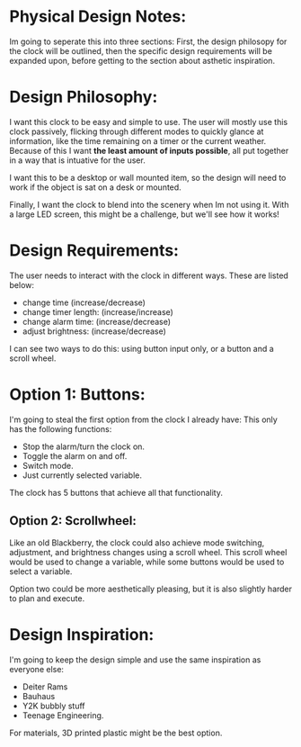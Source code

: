 # Physical Design Notes:
Im going to seperate this into three sections: First, the design philosopy for the clock will be outlined, then the specific design requirements will be expanded upon, before getting to the section about asthetic inspiration.

# Design Philosophy:
I want this clock to be easy and simple to use. The user will mostly use this clock passively, flicking through different modes to quickly glance at information, like the time remaining on a timer or the current weather. Because of this I want **the least amount of inputs possible**, all put together in a way that is intuative for the user. 

I want this to be a desktop or wall mounted item, so the design will need to work if the object is sat on a desk or mounted.

Finally, I want the clock to blend into the scenery when Im not using it. With a large LED screen, this might be a challenge, but we'll see how it works!

# Design Requirements:
The user needs to interact with the clock in different ways. These are listed below:

- change time (increase/decrease)
- change timer length: (increase/increase)
- change alarm time: (increase/decrease)
- adjust brightness: (increase/decrease)

I can see two ways to do this: using button input only, or a button and a scroll wheel.

# Option 1: Buttons:

I'm going to steal the first option from the clock I already have: This only has the following functions:

- Stop the alarm/turn the clock on.
- Toggle the alarm on and off.
- Switch mode.
- Just currently selected variable.

The clock has 5 buttons that achieve all that functionality.

## Option 2: Scrollwheel:
Like an old Blackberry, the clock could also achieve mode switching, adjustment, and brightness changes using a scroll wheel. This scroll wheel would be used to change a variable, while some buttons would be used to select a variable.

Option two could be more aesthetically pleasing, but it is also slightly harder to plan and execute.

# Design Inspiration:
I'm going to keep the design simple and use the same inspiration as everyone else:
- Deiter Rams
- Bauhaus
- Y2K bubbly stuff
- Teenage Engineering.

For materials, 3D printed plastic might be the best option.

